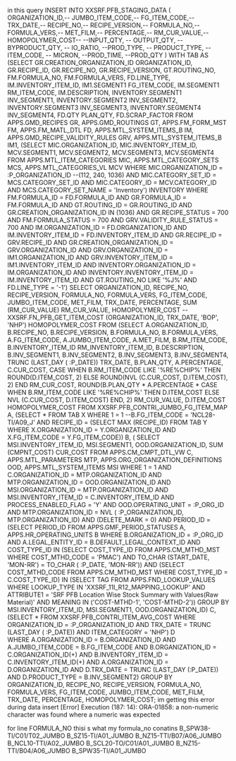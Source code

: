 
in this query INSERT INTO XXSRF.PFB_STAGING_DATA (
    ORGANIZATION_ID,--
    JUMBO_ITEM_CODE,--
    FG_ITEM_CODE,--
    TRX_DATE,--
    RECIPE_NO,--
    RECIPE_VERSION,--
    FORMULA_NO,--
    FORMULA_VERS,--
    MET_FILM,--
    PERCENTAGE,--
    RM_CUR_VALUE,--
    HOMOPOLYMER_COST--
    --INPUT_QTY,
   -- OUTPUT_QTY,
--BYPRODUCT_QTY,
   -- IO_RATIO,
--PROD_TYPE,
   -- PRODUCT_TYPE,
   -- ITEM_CODE,
   -- MICRON,
    --PROD_TIME,
    --PROD_QTY
)
    WITH
        TAB
        AS
            (SELECT GR.CREATION_ORGANIZATION_ID     ORGANIZATION_ID,
                    GR.RECIPE_ID,
                    GR.RECIPE_NO,
                    GR.RECIPE_VERSION,
                    GT.ROUTING_NO,
                    FM.FORMULA_NO,
                    FM.FORMULA_VERS,
                    FD.LINE_TYPE,
                    IM.INVENTORY_ITEM_ID,
                    IM1.SEGMENT1                    FG_ITEM_CODE,
                    IM.SEGMENT1                     RM_ITEM_CODE,
                    IM.DESCRIPTION,
                    INVENTORY.SEGMENT1              INV_SEGMENT1,
                    INVENTORY.SEGMENT2              INV_SEGMENT2,
                    INVENTORY.SEGMENT3              INV_SEGMENT3,
                    INVENTORY.SEGMENT4              INV_SEGMENT4,
                    FD.QTY                          PLAN_QTY,
                    FD.SCRAP_FACTOR
               FROM APPS.GMD_RECIPES                GR,
                    APPS.GMD_ROUTINGS               GT,
                    APPS.FM_FORM_MST                FM,
                    APPS.FM_MATL_DTL                FD,
                    APPS.MTL_SYSTEM_ITEMS_B         IM,
                    APPS.GMD_RECIPE_VALIDITY_RULES  GRV,
                    APPS.MTL_SYSTEM_ITEMS_B         IM1,
                    (SELECT MIC.ORGANIZATION_ID,
                            MIC.INVENTORY_ITEM_ID,
                            MCV.SEGMENT1,
                            MCV.SEGMENT2,
                            MCV.SEGMENT3,
                            MCV.SEGMENT4
                       FROM APPS.MTL_ITEM_CATEGORIES  MIC,
                            APPS.MTL_CATEGORY_SETS    MCS,
                            APPS.MTL_CATEGORIES_VL    MCV
                      WHERE     MIC.ORGANIZATION_ID = :P_ORGANIZATION_ID --(112, 240, 1036)
                            AND MIC.CATEGORY_SET_ID = MCS.CATEGORY_SET_ID
                            AND MIC.CATEGORY_ID = MCV.CATEGORY_ID
                            AND MCS.CATEGORY_SET_NAME = 'Inventory') INVENTORY
              WHERE     FM.FORMULA_ID = FD.FORMULA_ID
                    AND GR.FORMULA_ID = FM.FORMULA_ID
                    AND GT.ROUTING_ID = GR.ROUTING_ID
                    AND GR.CREATION_ORGANIZATION_ID IN (1036)
                    AND GR.RECIPE_STATUS = 700
                    AND FM.FORMULA_STATUS = 700
                    AND GRV.VALIDITY_RULE_STATUS = 700
                    AND IM.ORGANIZATION_ID = FD.ORGANIZATION_ID
                    AND IM.INVENTORY_ITEM_ID = FD.INVENTORY_ITEM_ID
                    AND GR.RECIPE_ID = GRV.RECIPE_ID
                    AND GR.CREATION_ORGANIZATION_ID = GRV.ORGANIZATION_ID
                    AND GRV.ORGANIZATION_ID = IM1.ORGANIZATION_ID
                    AND GRV.INVENTORY_ITEM_ID = IM1.INVENTORY_ITEM_ID
                    AND INVENTORY.ORGANIZATION_ID = IM.ORGANIZATION_ID
                    AND INVENTORY.INVENTORY_ITEM_ID = IM.INVENTORY_ITEM_ID
                    AND GT.ROUTING_NO LIKE '%J%'
                    AND FD.LINE_TYPE = '-1')
      SELECT ORGANIZATION_ID,
             RECIPE_NO,
             RECIPE_VERSION,
             FORMULA_NO,
             FORMULA_VERS,
             FG_ITEM_CODE,
             JUMBO_ITEM_CODE,
             MET_FILM,
             TRX_DATE,
             PERCENTAGE,
             SUM (RM_CUR_VALUE)     RM_CUR_VALUE,
             HOMOPOLYMER_COST
        --       XXSRF.FN_PFB_GET_ITEM_COST (ORGANIZATION_ID, TRX_DATE, 'BOP', 'NHP') HOMOPOLYMER_COST
        FROM (SELECT A.ORGANIZATION_ID,
                     B.RECIPE_NO,
                     B.RECIPE_VERSION,
                     B.FORMULA_NO,
                     B.FORMULA_VERS,
                     A.FG_ITEM_CODE,
                     A.JUMBO_ITEM_CODE,
                     A.MET_FILM,
                     B.RM_ITEM_CODE,
                     B.INVENTORY_ITEM_ID                                           RM_INVENTORY_ITEM_ID,
                     B.DESCRIPTION,
                     B.INV_SEGMENT1,
                     B.INV_SEGMENT2,
                     B.INV_SEGMENT3,
                     B.INV_SEGMENT4,
                     TRUNC (LAST_DAY ( :P_DATE))                                   TRX_DATE,
                     B.PLAN_QTY,
                     A.PERCENTAGE,
                     C.CUR_COST,
                     CASE WHEN B.RM_ITEM_CODE LIKE '%RE%CHIP%'
                          THEN ROUND(D.ITEM_COST, 2)
                          ELSE ROUND(NVL (C.CUR_COST, D.ITEM_COST), 2)
                     END  RM_CUR_COST,
                     ROUND(B.PLAN_QTY * A.PERCENTAGE * CASE WHEN B.RM_ITEM_CODE LIKE '%RE%CHIP%'
                                                            THEN D.ITEM_COST
                                                            ELSE NVL (C.CUR_COST, D.ITEM_COST)
                                                       END, 2) RM_CUR_VALUE,
                     D.ITEM_COST HOMOPOLYMER_COST
                FROM XXSRF.PFB_CONTRI_JUMBO_FG_ITEM_MAP A,
                     (SELECT *
                        FROM TAB X
                       WHERE     1 = 1     --B.FG_ITEM_CODE = 'NCL28-TI/A09_J'
                             AND RECIPE_ID =
                                 (SELECT MAX (RECIPE_ID)
                                    FROM TAB Y
                                   WHERE X.ORGANIZATION_ID = Y.ORGANIZATION_ID
                                     AND X.FG_ITEM_CODE = Y.FG_ITEM_CODE)) B,
                     (  SELECT MSI.INVENTORY_ITEM_ID,
                               MSI.SEGMENT1,
                               OOD.ORGANIZATION_ID,
                               SUM (CMPNT_COST)     CUR_COST
                          FROM APPS.CM_CMPT_DTL_VW            C,
                               APPS.MTL_PARAMETERS            MTP,
                               APPS.ORG_ORGANIZATION_DEFINITIONS OOD,
                               APPS.MTL_SYSTEM_ITEMS          MSI
                         WHERE     1 = 1
                               AND C.ORGANIZATION_ID = MTP.ORGANIZATION_ID
                               AND MTP.ORGANIZATION_ID = OOD.ORGANIZATION_ID
                               AND MSI.ORGANIZATION_ID = MTP.ORGANIZATION_ID
                               AND MSI.INVENTORY_ITEM_ID = C.INVENTORY_ITEM_ID
                               AND PROCESS_ENABLED_FLAG = 'Y'
                               AND OOD.OPERATING_UNIT = :P_ORG_ID
                               AND MTP.ORGANIZATION_ID = NVL ( :P_ORGANIZATION_ID, MTP.ORGANIZATION_ID)
                               AND (DELETE_MARK = 0)
                               AND PERIOD_ID =
                                   (SELECT PERIOD_ID
                                      FROM APPS.GMF_PERIOD_STATUSES A,
                                           APPS.HR_OPERATING_UNITS B
                                     WHERE     B.ORGANIZATION_ID = :P_ORG_ID
                                           AND A.LEGAL_ENTITY_ID = B.DEFAULT_LEGAL_CONTEXT_ID
                                           AND COST_TYPE_ID IN
                                                   (SELECT COST_TYPE_ID
                                                      FROM APPS.CM_MTHD_MST
                                                     WHERE COST_MTHD_CODE = 'PMAC')
                                           AND TO_CHAR (START_DATE, 'MON-RR') = TO_CHAR ( :P_DATE, 'MON-RR'))
                               AND (SELECT COST_MTHD_CODE
                                      FROM APPS.CM_MTHD_MST
                                     WHERE COST_TYPE_ID = C.COST_TYPE_ID) IN
                                       (SELECT TAG
                                          FROM APPS.FND_LOOKUP_VALUES
                                         WHERE     LOOKUP_TYPE IN 'XXSRF_11I_R12_MAPPING_LOOKUP'
                                               AND ATTRIBUTE1 = 'SRF PFB Location Wise Stock Summary with Values(Raw Material)'
                                               AND MEANING IN ('COST-MTHD-1', 'COST-MTHD-2'))
                      GROUP BY MSI.INVENTORY_ITEM_ID,
                               MSI.SEGMENT1,
                               OOD.ORGANIZATION_ID) C,
                     (SELECT * 
                        FROM XXSRF.PFB_CONTRI_ITEM_AVG_COST
                       WHERE ORGANIZATION_ID = :P_ORGANIZATION_ID
                         AND TRX_DATE = TRUNC (LAST_DAY ( :P_DATE))
                         AND ITEM_CATEGORY = 'NHP') D         
               WHERE     A.ORGANIZATION_ID = B.ORGANIZATION_ID
                     AND A.JUMBO_ITEM_CODE = B.FG_ITEM_CODE
                     AND B.ORGANIZATION_ID = C.ORGANIZATION_ID(+)
                     AND B.INVENTORY_ITEM_ID = C.INVENTORY_ITEM_ID(+)
                     AND A.ORGANIZATION_ID = D.ORGANIZATION_ID
                     AND D.TRX_DATE = TRUNC (LAST_DAY (:P_DATE))
                     AND D.PRODUCT_TYPE = B.INV_SEGMENT2)
    GROUP BY ORGANIZATION_ID,
             RECIPE_NO,
             RECIPE_VERSION,
             FORMULA_NO,
             FORMULA_VERS,
             FG_ITEM_CODE,
             JUMBO_ITEM_CODE,
             MET_FILM,
             TRX_DATE,
             PERCENTAGE,
             HOMOPOLYMER_COST;
 im getting this error during data insert  [Error] Execution (187: 14): ORA-01858: a non-numeric character was found where a numeric was expected

 for line FORMULA_NO thisi s what my formula_no conatins B_SPW38-TI/C01/T02_JUMBO
B_SZ15-TI/A01_JUMBO
B_NZ15-TTI/B07/A06_JUMBO
B_NCL10-TTI/A02_JUMBO
B_SCL20-TO/C01/A01_JUMBO
B_NZ15-TTI/B04/A06_JUMBO
B_SPW35-TI/A01_JUMBO
 
